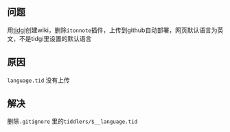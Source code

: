 ## 问题

用[tidgi](https://tidgi.fun)创建wiki，删除`itonnote`插件，上传到github自动部署，网页默认语言为英文，不是tidgi里设置的默认语言

## 原因

`language.tid` 没有上传

## 解决

删除`.gitignore` 里的`tiddlers/$__language.tid`